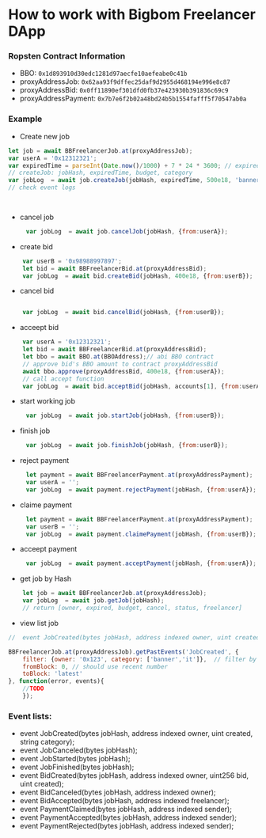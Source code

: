 # How to work with Bigbom Freelancer DApp

### Ropsten Contract Information 

* BBO: `0x1d893910d30edc1281d97aecfe10aefeabe0c41b`
* proxyAddressJob: `0x62aa93f9dffec25daf9d2955d468194e996e8c87`
* proxyAddressBid: `0x0ff11890ef301dfd0fb37e423930b391836c69c9`
* proxyAddressPayment: `0x7b7e6f2b02a48bd24b5b1554fafff5f70547ab0a`

### Example

* Create new job

```javascript
let job = await BBFreelancerJob.at(proxyAddressJob);
var userA = '0x12312321';
var expiredTime = parseInt(Date.now()/1000) + 7 * 24 * 3600; // expired after 7 days
// createJob: jobHash, expiredTime, budget, category
var jobLog  = await job.createJob(jobHash, expiredTime, 500e18, 'banner', {from:userA});
// check event logs

    
```

* cancel job 
```javascript
     var jobLog  = await job.cancelJob(jobHash, {from:userA});
```
* create bid

```javascript
    var userB = '0x98988997897';
    let bid = await BBFreelancerBid.at(proxyAddressBid);
    var jobLog  = await bid.createBid(jobHash, 400e18, {from:userB});
```

* cancel bid
```javascript

    var jobLog  = await bid.cancelBid(jobHash, {from:userB});
```

* acceept bid
```javascript
	var userA = '0x12312321';
    let bid = await BBFreelancerBid.at(proxyAddressBid);
    let bbo = await BBO.at(BBOAddress);// abi BBO contract
    // approve bid's BBO amount to contract proxyAddressBid
    await bbo.approve(proxyAddressBid, 400e18, {from:userA});
    // call accept function
    var jobLog  = await bid.acceptBid(jobHash, accounts[1], {from:userA});
```
* start working job
```javascript
     var jobLog  = await job.startJob(jobHash, {from:userB});
```
* finish job
```javascript
     var jobLog  = await job.finishJob(jobHash, {from:userB});
```
* reject payment
```javascript
     let payment = await BBFreelancerPayment.at(proxyAddressPayment);
     var userA = '';
     var jobLog  = await payment.rejectPayment(jobHash, {from:userA});
```
* claime payment
```javascript
     let payment = await BBFreelancerPayment.at(proxyAddressPayment);
     var userB = '';
     var jobLog  = await payment.claimePayment(jobHash, {from:userB});
```
* acceept payment
```javascript
     var jobLog  = await payment.acceptPayment(jobHash, {from:userA});
```
* get job by Hash
```javascript
    let job = await BBFreelancerJob.at(proxyAddressJob);
    var jobLog  = await job.getJob(jobHash);
    // return [owner, expired, budget, cancel, status, freelancer]
```

* view list job

```javascript
//  event JobCreated(bytes jobHash, address indexed owner, uint created, string category);

BBFreelancerJob.at(proxyAddressJob).getPastEvents('JobCreated', {
    filter: {owner: '0x123', category: ['banner','it']},  // filter by owner, category
    fromBlock: 0, // should use recent number
    toBlock: 'latest'
}, function(error, events){
	//TODO
	});
```

### Event lists:

- event JobCreated(bytes jobHash, address indexed owner, uint created, string category);
- event JobCanceled(bytes jobHash);
- event JobStarted(bytes jobHash);
- event JobFinished(bytes jobHash);
- event BidCreated(bytes jobHash, address indexed owner, uint256 bid, uint created);
- event BidCanceled(bytes jobHash, address indexed owner);
- event BidAccepted(bytes jobHash, address indexed freelancer);
- event PaymentClaimed(bytes jobHash, address indexed sender);
- event PaymentAccepted(bytes jobHash, address indexed sender);
- event PaymentRejected(bytes jobHash, address indexed sender);
